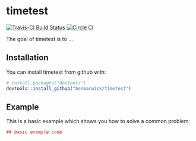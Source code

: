 
<!-- README.md is generated from README.Rmd. Please edit that file -->
timetest
========

[![Travis-CI Build Status](https://travis-ci.org/benmarwick/timetest.svg?branch=master)](https://travis-ci.org/benmarwick/timetest) [![Circle CI](https://circleci.com/gh/benmarwick/timetest.svg?style=shield&circle-token=:circle-token)](https://circleci.com/gh/benmarwick/timetest)

The goal of timetest is to ...

Installation
------------

You can install timetest from github with:

``` r
# install.packages("devtools")
devtools::install_github("benmarwick/timetest")
```

Example
-------

This is a basic example which shows you how to solve a common problem:

``` r
## basic example code
```
